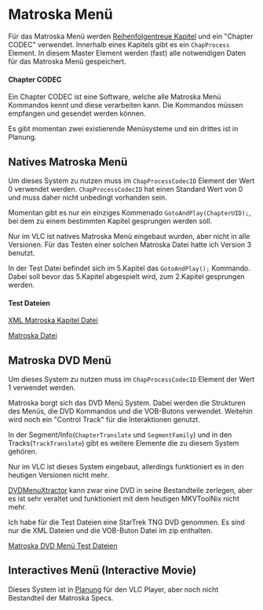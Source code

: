 # Matroska Menü
Für das Matroska Menü werden [Reihenfolgentreue Kapitel](OrderedChapters_ger.md) und ein "Chapter CODEC" verwendet. Innerhalb eines Kapitels gibt es ein `ChapProcess` Element. In diesem Master Element werden (fast) alle notwendigen Daten für das Matroska Menü gespeichert.

#### Chapter CODEC
Ein Chapter CODEC ist eine Software, welche alle Matroska Menü Kommandos kennt und diese verarbeiten kann. Die Kommandos müssen empfangen und gesendet werden können.

Es gibt momentan zwei existierende Menüsysteme und ein drittes ist in Planung.

## Natives Matroska Menü
Um dieses System zu nutzen muss im `ChapProcessCodecID` Element der Wert 0 verwendet werden. `ChapProcessCodecID` hat einen Standard Wert von 0 und muss daher nicht unbedingt vorhanden sein.

Momentan gibt es nur ein einziges Kommenado `GotoAndPlay(ChapterUID);`, bei dem zu einem bestimmten Kapitel gesprungen werden soll.

Nur im VLC ist natives Matroska Menü eingebaut wurden, aber nicht in alle Versionen. Für das Testen einer solchen Matroska Datei hatte ich Version 3 benutzt.

In der Test Datei befindet sich im 5.Kapitel das `GotoAndPlay();` Kommando. Dabei soll bevor das 5.Kapitel abgespielt wird, zum 2.Kapitel gesprungen werden.

#### Test Dateien
[XML Matroska Kapitel Datei](https://github.com/hubblec4/Matroska-Playback/blob/MatroskaMenu/files/MatroskaMenu/Native/GotoAndPlay.xml)

[Matroska Datei](https://github.com/hubblec4/Matroska-Playback/blob/MatroskaMenu/files/MatroskaMenu/Native/GotoAndPlay.mkv)

## Matroska DVD Menü
Um dieses System zu nutzen muss im `ChapProcessCodecID` Element der Wert 1 verwendet werden.

Matroska borgt sich das DVD Menü System. Dabei werden die Strukturen des Menüs, die DVD Kommandos und die VOB-Butons verwendet. Weitehin wird noch ein "Control Track" für die Interaktionen genutzt.

In der Segment/Info(`ChapterTranslate` und `SegmentFamily`) und in den Tracks(`TrackTranslate`) gibt es weitere Elemente die zu diesem System gehören.

Nur im VLC ist dieses System eingebaut, allerdings funktioniert es in den heutigen Versionen nicht mehr.

[DVDMenuXtractor](https://github.com/Matroska-Org/dvdmenuxtractor) kann zwar eine DVD in seine Bestandteile zerlegen, aber es ist sehr veraltet und funktioniert mit dem heutigen MKVToolNix nicht mehr.

Ich habe für die Test Dateien eine StarTrek TNG DVD genommen. Es sind nur die XML Dateien und die VOB-Buton Datei im zip enthalten.

[Matroska DVD Menü Test Dateien](https://github.com/hubblec4/Matroska-Playback/blob/MatroskaMenu/files/MatroskaMenu/DVD/MatroskaDVDMenuTNG-S6-D1.zip)

## Interactives Menü (Interactive Movie)
Dieses System ist in [Planung](https://wiki.videolan.org/SoC_2019/#Interactive_movie_support) für den VLC Player, aber noch nicht Bestandteil der Matroska Specs.

